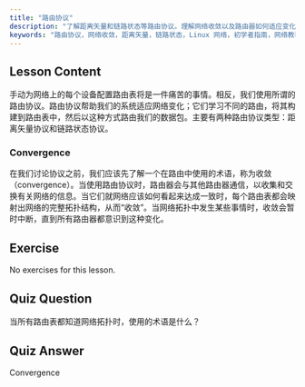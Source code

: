 ```yaml
---
title: "路由协议"
description: "了解距离矢量和链路状态等路由协议。理解网络收敛以及路由器如何适应变化。开始您的 Linux 网络之旅！"
keywords: "路由协议，网络收敛，距离矢量，链路状态，Linux 网络，初学者指南，网络教程"
---
```


## Lesson Content

手动为网络上的每个设备配置路由表将是一件痛苦的事情。相反，我们使用所谓的路由协议。路由协议帮助我们的系统适应网络变化；它们学习不同的路由，将其构建到路由表中，然后以这种方式路由我们的数据包。主要有两种路由协议类型：距离矢量协议和链路状态协议。

### Convergence

在我们讨论协议之前，我们应该先了解一个在路由中使用的术语，称为收敛（convergence）。当使用路由协议时，路由器会与其他路由器通信，以收集和交换有关网络的信息。当它们就网络应该如何看起来达成一致时，每个路由表都会映射出网络的完整拓扑结构，从而“收敛”。当网络拓扑中发生某些事情时，收敛会暂时中断，直到所有路由器都意识到这种变化。

## Exercise

No exercises for this lesson.

## Quiz Question

当所有路由表都知道网络拓扑时，使用的术语是什么？

## Quiz Answer

Convergence
